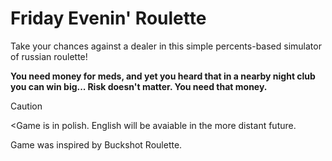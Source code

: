 # Friday Evenin' Roulette
Take your chances against a dealer in this simple percents-based simulator of russian roulette!

**You need money for meds, and yet you heard that in a nearby night club you can win big... Risk doesn't matter. You need that money.**
>[!CAUTION]
><Game is in polish. English will be avaiable in the more distant future.

Game was inspired by Buckshot Roulette.
